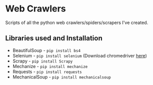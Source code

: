 # Web Crawlers
Scripts of all the python web crawlers/spiders/scrapers I've created.

## Libraries used and Installation

* BeautifulSoup - `pip install bs4`
* Selenium - `pip install selenium` (Download chromedriver [here](https://sites.google.com/a/chromium.org/chromedriver/downloads))
* Scrapy - `pip install Scrapy`
* Mechanize - `pip install mechanize`
* Requests - `pip install requests`
* MechanicalSoup - `pip install mechanicalsoup`
